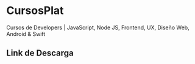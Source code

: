 # CursosPlat
Cursos de Developers | JavaScript, Node JS, Frontend, UX, Diseño Web, Android &amp; Swift


## Link de Descarga
### 
